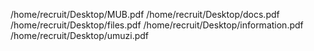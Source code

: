 /home/recruit/Desktop/MUB.pdf
/home/recruit/Desktop/docs.pdf
/home/recruit/Desktop/files.pdf
/home/recruit/Desktop/information.pdf
/home/recruit/Desktop/umuzi.pdf
